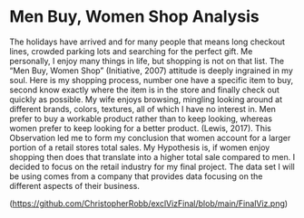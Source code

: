 # Men Buy, Women Shop Analysis

The holidays have arrived and for many people that means long checkout lines, crowded parking lots and searching for the perfect gift. Me personally, I enjoy many things in life, but shopping is not on that list. The “Men Buy, Women Shop” (Initiative, 2007) attitude is deeply ingrained in my soul. Here is my shopping process, number one have a specific item to buy, second know exactly where the item is in the store and finally check out quickly as possible. My wife enjoys browsing, mingling looking around at different brands, colors, textures, all of which I have no interest in. Men prefer to buy a workable product rather than to keep looking, whereas women prefer to keep looking for a better product.  (Lewis, 2017). This Observation led me to form my conclusion that women account for a larger portion of a retail stores total sales. My Hypothesis is, if women enjoy shopping then does that translate into a higher total sale compared to men. I decided to focus on the retail industry for my final project. The data set I will be using comes from a company that provides data focusing on the different aspects of their business. 

(https://github.com/ChristopherRobb/exclVizFinal/blob/main/FinalViz.png)
